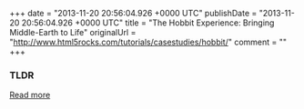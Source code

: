 +++
date = "2013-11-20 20:56:04.926 +0000 UTC"
publishDate = "2013-11-20 20:56:04.926 +0000 UTC"
title = "The Hobbit Experience: Bringing Middle-Earth to Life"
originalUrl = "http://www.html5rocks.com/tutorials/casestudies/hobbit/"
comment = ""
+++

### TLDR



[Read more](http://www.html5rocks.com/tutorials/casestudies/hobbit/)
